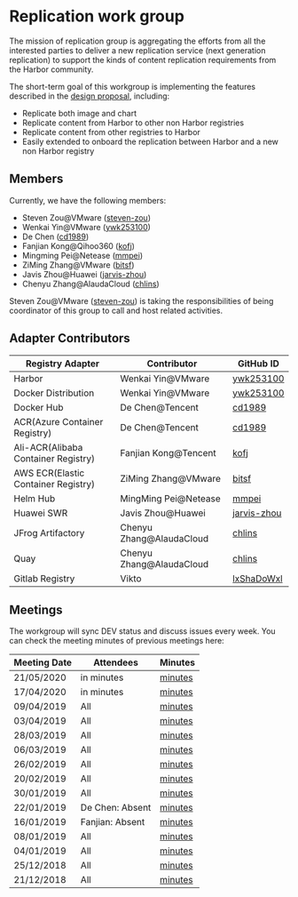 # Replication work group

The mission of replication group is aggregating the efforts from all the interested parties to deliver a new replication service (next generation replication) to support the kinds of content replication requirements from the Harbor community.

The short-term goal of this workgroup is implementing the features described in the [design proposal](https://github.com/goharbor/community/pull/40), including:

* Replicate both image and chart
* Replicate content from Harbor to other non Harbor registries
* Replicate content from other registries to Harbor
* Easily extended to onboard the replication between Harbor and a new non Harbor registry

## Members

Currently, we have the following members:

* Steven Zou@VMware ([steven-zou](https://github.com/steven-zou))
* Wenkai Yin@VMware ([ywk253100](https://github.com/ywk253100))
* De Chen ([cd1989](https://github.com/cd1989))
* Fanjian Kong@Qihoo360 ([kofj](https://github.com/kofj))
* Mingming Pei@Netease ([mmpei](https://github.com/mmpei))
* ZiMing Zhang@VMware ([bitsf](https://github.com/bitsf))
* Javis Zhou@Huawei ([jarvis-zhou](https://github.com/jarvis-zhou))
* Chenyu Zhang@AlaudaCloud ([chlins](https://github.com/chlins))


Steven Zou@VMware ([steven-zou](https://github.com/steven-zou)) is taking the responsibilities of being coordinator of this group to call and host related activities.

## Adapter Contributors

| Registry Adapter |     Contributor      |      GitHub ID     |
|------------------|---------------|--------------------|
| Harbor           | Wenkai Yin@VMware    | [ywk253100](https://github.com/ywk253100) |
| Docker Distribution | Wenkai Yin@VMware    | [ywk253100](https://github.com/ywk253100) |
| Docker Hub           | De Chen@Tencent    | [cd1989](https://github.com/cd1989) |
| ACR(Azure Container Registry) | De Chen@Tencent    | [cd1989](https://github.com/cd1989) |
| Ali-ACR(Alibaba Container Registry) | Fanjian Kong@Tencent | [kofj](https://github.com/kofj) |
| AWS ECR(Elastic Container Registry) | ZiMing Zhang@VMware | [bitsf](https://github.com/bitsf) |
| Helm Hub | MingMing Pei@Netease | [mmpei](https://github.com/mmpei) |
| Huawei SWR | Javis Zhou@Huawei | [jarvis-zhou](https://github.com/jarvis-zhou) |
| JFrog Artifactory | Chenyu Zhang@AlaudaCloud | [chlins](https://github.com/chlins) |
| Quay | Chenyu Zhang@AlaudaCloud | [chlins](https://github.com/chlins) |
| Gitlab Registry | Vikto | [lxShaDoWxl](https://github.com/lxShaDoWxl) |


## Meetings

The workgroup will sync DEV status and discuss issues every week. You can check the meeting minutes of previous meetings here:

| Meeting Date |    Attendees    |    Minutes                                       |
|--------------|-----------------|--------------------------------------------------|
| 21/05/2020   | in minutes      | [minutes](https://docs.google.com/document/d/1b3ahSYC5ML9adNCRsEAcsYJXFa73i36kRoKBHg1x1eQ/edit?usp=sharing) |
| 17/04/2020   | in minutes      | [minutes](https://docs.google.com/document/d/1Qu8KvxhJSIFSaeavb-IZ_Gn-B5svLyaJZB6m8xVBFM0/edit?usp=sharing)|
| 09/04/2019   | All             | [minutes](sync-meetings/2019-04-09/minutes.md)   |
| 03/04/2019   | All             | [minutes](sync-meetings/2019-04-03/minutes.md)   |
| 28/03/2019   | All             | [minutes](sync-meetings/2019-03-28/minutes.md)   |
| 06/03/2019   | All             | [minutes](sync-meetings/2019-03-06/minutes.md)   |
| 26/02/2019   | All             | [minutes](sync-meetings/2019-02-26/minutes.md)   |
| 20/02/2019   | All             | [minutes](sync-meetings/2019-02-20/minutes.md)   |
| 30/01/2019   | All             | [minutes](sync-meetings/2019-01-30/minutes.md)   |
| 22/01/2019   | De Chen: Absent | [minutes](sync-meetings/2019-01-22/minutes.md)   |
| 16/01/2019   | Fanjian: Absent | [minutes](sync-meetings/2019-01-16/minutes.md)   |
| 08/01/2019   | All             | [minutes](sync-meetings/2019-01-08/minutes.md)   |
| 04/01/2019   | All             | [minutes](sync-meetings/2019-01-04/minutes.md)   |
| 25/12/2018   | All             | [minutes](sync-meetings/2018-12-25/minutes.md)   |
| 21/12/2018   | All             | [minutes](sync-meetings/2018-12-21/minutes.md)   |
